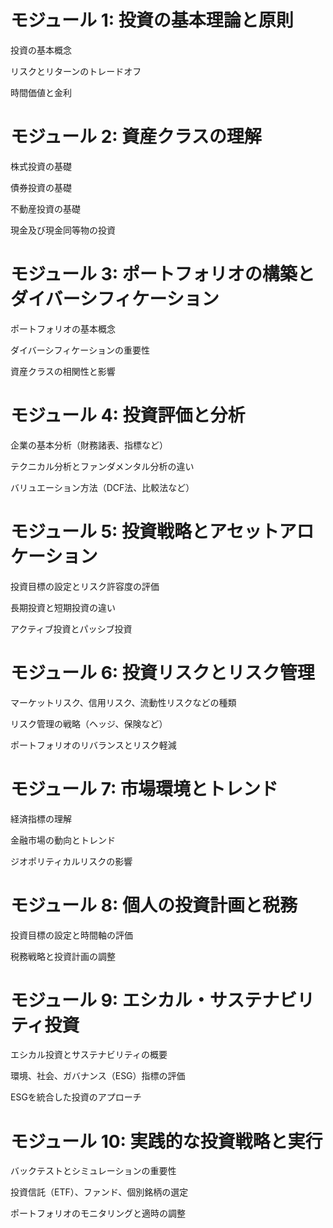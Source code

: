 # モジュール 1: 投資の基本理論と原則

投資の基本概念

リスクとリターンのトレードオフ

時間価値と金利

# モジュール 2: 資産クラスの理解

株式投資の基礎

債券投資の基礎

不動産投資の基礎

現金及び現金同等物の投資

# モジュール 3: ポートフォリオの構築とダイバーシフィケーション

ポートフォリオの基本概念

ダイバーシフィケーションの重要性

資産クラスの相関性と影響

# モジュール 4: 投資評価と分析

企業の基本分析（財務諸表、指標など）

テクニカル分析とファンダメンタル分析の違い

バリュエーション方法（DCF法、比較法など）

# モジュール 5: 投資戦略とアセットアロケーション

投資目標の設定とリスク許容度の評価

長期投資と短期投資の違い

アクティブ投資とパッシブ投資

# モジュール 6: 投資リスクとリスク管理

マーケットリスク、信用リスク、流動性リスクなどの種類

リスク管理の戦略（ヘッジ、保険など）

ポートフォリオのリバランスとリスク軽減

# モジュール 7: 市場環境とトレンド

経済指標の理解

金融市場の動向とトレンド

ジオポリティカルリスクの影響

# モジュール 8: 個人の投資計画と税務

投資目標の設定と時間軸の評価

税務戦略と投資計画の調整

# モジュール 9: エシカル・サステナビリティ投資

エシカル投資とサステナビリティの概要

環境、社会、ガバナンス（ESG）指標の評価

ESGを統合した投資のアプローチ

# モジュール 10: 実践的な投資戦略と実行

バックテストとシミュレーションの重要性

投資信託（ETF）、ファンド、個別銘柄の選定

ポートフォリオのモニタリングと適時の調整
